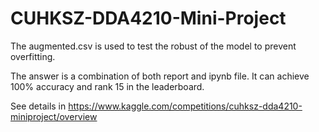 # CUHKSZ-DDA4210-Mini-Project
The augmented.csv is used to test the robust of the model to prevent overfitting.

The answer is a combination of both report and ipynb file. It can achieve 100% accuracy and rank 15 in the leaderboard.

See details in https://www.kaggle.com/competitions/cuhksz-dda4210-miniproject/overview
